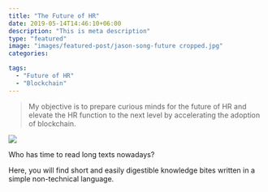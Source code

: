 ```yaml
---
title: "The Future of HR"
date: 2019-05-14T14:46:10+06:00
description: "This is meta description"
type: "featured"
image: "images/featured-post/jason-song-future cropped.jpg"
categories: 

tags:
  - "Future of HR"
  - "Blockchain"
---
```






> My objective is to prepare curious minds for the future of HR and elevate the HR function to the next level by accelerating the adoption of blockchain.


![](../images/post-img.jpg)

Who has time to read long texts nowadays? 

Here, you will find short and easily digestible knowledge bites written in a simple non-technical language. 


